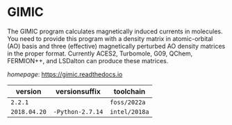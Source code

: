 # GIMIC

The GIMIC program calculates magnetically induced currents in molecules.  You need to provide this program with a density matrix in atomic-orbital (AO) basis  and three (effective) magnetically perturbed AO density matrices in the proper format. Currently ACES2, Turbomole, G09, QChem, FERMION++, and LSDalton can produce these matrices.

*homepage*: <https://gimic.readthedocs.io>

version | versionsuffix | toolchain
--------|---------------|----------
``2.2.1`` |  | ``foss/2022a``
``2018.04.20`` | ``-Python-2.7.14`` | ``intel/2018a``
